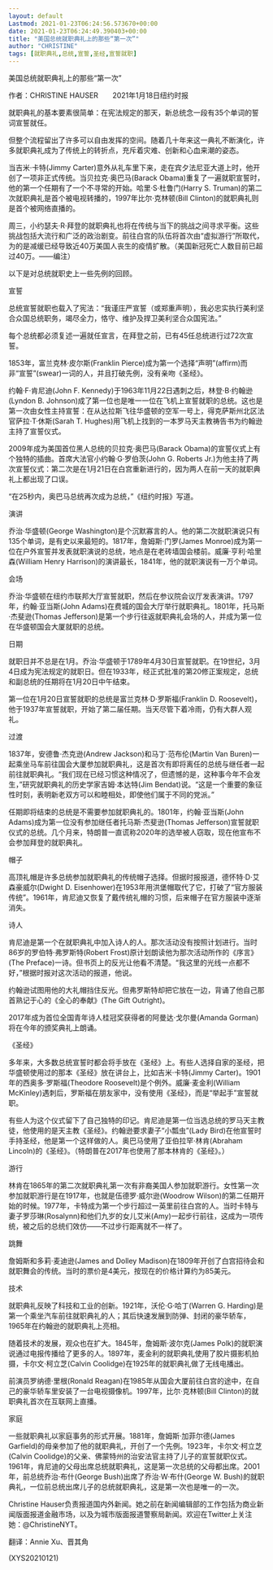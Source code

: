 ```yaml
---
layout: default
Lastmod: 2021-01-23T06:24:56.573670+00:00
date: 2021-01-23T06:24:49.390403+00:00
title: "美国总统就职典礼上的那些“第一次”"
author: "CHRISTINE"
tags: [就职典礼,总统,宣誓,圣经,宣誓就职]
---
```


美国总统就职典礼上的那些“第一次”

作者：CHRISTINE HAUSER　　2021年1月18日纽约时报

就职典礼的基本要素很简单：在宪法规定的那天，新总统念一段有35个单词的誓词宣誓就任。

但整个流程留出了许多可以自由发挥的空间。随着几十年来这一典礼不断演化，许多就职典礼成为了传统上的转折点，充斥着灾难、创新和心血来潮的姿态。

当吉米·卡特(Jimmy Carter)意外从礼车里下来，走在宾夕法尼亚大道上时，他开创了一项非正式传统。当贝拉克·奥巴马(Barack Obama)重复了一遍就职宣誓时，他的第一个任期有了一个不寻常的开始。哈里·S·杜鲁门(Harry S. Truman)的第二次就职典礼是首个被电视转播的，1997年比尔·克林顿(Bill Clinton)的就职典礼则是首个被网络直播的。

周三，小约瑟夫·R·拜登的就职典礼也将在传统与当下的挑战之间寻求平衡。这些挑战包括大流行和广泛的政治剧变。前往白宫的队伍将首次由“虚拟游行”所取代，为的是减缓已经导致近40万美国人丧生的疫情扩散。（美国新冠死亡人数目前已超过40万。——编注）

以下是对总统就职史上一些先例的回顾。

宣誓

总统宣誓就职也载入了宪法：“我谨庄严宣誓（或郑重声明），我必忠实执行美利坚合众国总统职务，竭尽全力，恪守、维护及捍卫美利坚合众国宪法。”

每个总统都必须复述一遍就任宣言，在拜登之前，已有45任总统进行过72次宣誓。

1853年，富兰克林·皮尔斯(Franklin Pierce)成为第一个选择“声明”(affirm)而非“宣誓”(swear)一词的人，并且打破先例，没有亲吻《圣经》。

约翰·F·肯尼迪(John F. Kennedy)于1963年11月22日遇刺之后，林登·B·约翰逊(Lyndon B. Johnson)成了第一位也是唯一一位在飞机上宣誓就职的总统。这也是第一次由女性主持宣誓：在从达拉斯飞往华盛顿的空军一号上，得克萨斯州北区法官萨拉·T·休斯(Sarah T. Hughes)用飞机上找到的一本罗马天主教祷告书为约翰逊主持了宣誓仪式。

2009年成为美国首位黑人总统的贝拉克·奥巴马(Barack Obama)的宣誓仪式上有个独特的插曲。首席大法官小约翰·G·罗伯茨(John G. Roberts Jr.)为他主持了两次宣誓仪式：第二次是在1月21日在白宫重新进行的，因为两人在前一天的就职典礼上都出现了口误。

“在25秒内，奥巴马总统再次成为总统，”《纽约时报》写道。

演讲

乔治·华盛顿(George Washington)是个沉默寡言的人。他的第二次就职演说只有135个单词，是有史以来最短的。1817年，詹姆斯·门罗(James Monroe)成为第一位在户外宣誓并发表就职演说的总统，地点是在老砖墙国会楼前。威廉·亨利·哈里森(William Henry Harrison)的演讲最长，1841年，他的就职演说有一万个单词。

会场

乔治·华盛顿在纽约市联邦大厅宣誓就职，然后在参议院会议厅发表演讲。1797年，约翰·亚当斯(John Adams)在费城的国会大厅举行就职典礼。1801年，托马斯·杰斐逊(Thomas Jefferson)是第一个步行往返就职典礼会场的人，并成为第一位在华盛顿国会大厦就职的总统。

日期

就职日并不总是在1月。乔治·华盛顿于1789年4月30日宣誓就职。在19世纪，3月4日成为宪法规定的就职日。但在1933年，经正式批准的第20修正案规定，总统和副总统的任期将在1月20日中午结束。

第一位在1月20日宣誓就职的总统是富兰克林·D·罗斯福(Franklin D. Roosevelt)，他于1937年宣誓就职，开始了第二届任期。当天尽管下着冷雨，仍有大群人观礼。

过渡

1837年，安德鲁·杰克逊(Andrew Jackson)和马丁·范布伦(Martin Van Buren)一起乘坐马车前往国会大厦参加就职典礼，这是首次有即将离任的总统与继任者一起前往就职典礼。“我们现在已经习惯这种情况了，但遗憾的是，这种事今年不会发生，”研究就职典礼的历史学家吉姆·本达特(Jim Bendat)说。“这是一个重要的象征性时刻，表明新老双方可以和睦相处，即使他们属于不同的党派。”

任期即将结束的总统是不需要参加就职典礼的。1801年，约翰·亚当斯(John Adams)成为第一位没有参加继任者托马斯·杰斐逊(Thomas Jefferson)宣誓就职仪式的总统。几个月来，特朗普一直谎称2020年的选举被人窃取，现在他宣布不会参加拜登的就职典礼。

帽子

高顶礼帽是许多总统参加就职典礼的传统帽子选择。但据时报报道，德怀特·D·艾森豪威尔(Dwight D. Eisenhower)在1953年用洪堡帽取代了它，打破了“官方服装传统”。1961年，肯尼迪又恢复了戴传统礼帽的习惯，后来帽子在官方服装中逐渐消失。

诗人

肯尼迪是第一个在就职典礼中加入诗人的人。那次活动没有按照计划进行。当时86岁的罗伯特·弗罗斯特(Robert Frost)原计划朗读他为那次活动所作的《序言》(The Preface)一诗。但书页上的反光让他看不清楚。“我这里的光线一点都不好，”根据时报对这次活动的报道，他说。

约翰逊试图用他的大礼帽挡住反光。但弗罗斯特却把它放在一边，背诵了他自己那首熟记于心的《全心的奉献》(The Gift Outright)。

2017年成为首位全国青年诗人桂冠奖获得者的阿曼达·戈尔曼(Amanda Gorman)将在今年的颁奖典礼上朗诵。

《圣经》

多年来，大多数总统宣誓时都会将手放在《圣经》上。有些人选择自家的圣经，把华盛顿使用过的那本《圣经》放在讲台上，比如吉米·卡特(Jimmy Carter)。1901年的西奥多·罗斯福(Theodore Roosevelt)是个例外。威廉·麦金利(William McKinley)遇刺后，罗斯福在朋友家中，没有使用《圣经》，而是“举起手”宣誓就职。

有些人为这个仪式留下了自己独特的印记。肯尼迪是第一位当选总统的罗马天主教徒，他使用的是天主教《圣经》。约翰逊要求妻子“小瓢虫”(Lady Bird)在他宣誓时手持圣经，他是第一个这样做的人。奥巴马使用了亚伯拉罕·林肯(Abraham Lincoln)的《圣经》。（特朗普在2017年也使用了那本林肯的《圣经》。）

游行

林肯在1865年的第二次就职典礼第一次有非裔美国人参加就职游行。女性第一次参加就职游行是在1917年，也就是伍德罗·威尔逊(Woodrow Wilson)的第二任期开始的时候。1977年，卡特成为第一个步行超过一英里前往白宫的人。当时卡特与妻子罗莎琳(Rosalynn)和他们九岁的女儿艾米(Amy)一起步行前往，这成为一项传统，被之后的总统们效仿——不过步行距离就不一样了。

跳舞

詹姆斯和多莉·麦迪逊(James and Dolley Madison)在1809年开创了白宫招待会和就职舞会的传统。当时的票价是4美元，按现在的价格计算约为85美元。

技术

就职典礼反映了科技和工业的创新。1921年，沃伦·G·哈丁(Warren G. Harding)是第一个乘坐汽车前往就职典礼的人；其后快速发展到防弹、封闭的豪华轿车，1965年在约翰逊的就职典礼上亮相。

随着技术的发展，观众也在扩大。1845年，詹姆斯·波尔克(James Polk)的就职演说通过电报传播给了更多的人。1897年，麦金利的就职典礼使用了胶片摄影机拍摄，卡尔文·柯立芝(Calvin Coolidge)在1925年的就职典礼做了无线电播出。

前演员罗纳德·里根(Ronald Reagan)在1985年从国会大厦前往白宫的途中，在自己的豪华轿车里安装了一台电视摄像机。1997年，比尔·克林顿(Bill Clinton)的就职典礼首次在互联网上直播。

家庭

一些就职典礼以家庭事务的形式开展。1881年，詹姆斯·加菲尔德(James Garfield)的母亲参加了他的就职典礼，开创了一个先例。1923年，卡尔文·柯立芝(Calvin Coolidge)的父亲、佛蒙特州的治安法官主持了儿子的宣誓就职仪式。1961年，肯尼迪的父母出席总统就职典礼，这是第一次总统的父母都出席。2001年，前总统乔治·布什(George Bush)出席了乔治·W·布什(George W. Bush)的就职典礼，一位前总统出席儿子的总统就职典礼，这是第一次也是唯一的一次。

Christine Hauser负责报道国内外新闻。她之前在新闻编辑部的工作包括为商业新闻版面报道金融市场，以及为城市版面报道警察局新闻。欢迎在Twitter上关注她：@ChristineNYT。

翻译：Annie Xu、晋其角

(XYS20210121)

